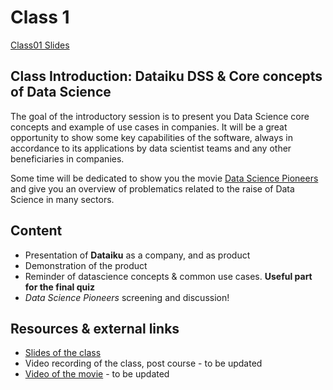 # Class 1
[Class01 Slides](https://docs.google.com/presentation/d/1ssf6sPhmWP4LuclNNxbKiMt_YXOyvFzD1PJTe0L1gUw/edit?usp=sharing)

## Class Introduction: Dataiku DSS & Core concepts of Data Science

The goal of the introductory session is to present you Data Science core concepts and example of use cases in companies. It will be a great opportunity to show some key capabilities of the software, always in accordance to its applications by data scientist teams and any other beneficiaries in companies.  
 
Some time will be dedicated to show you the movie [Data Science Pioneers]() and give you an overview of problematics related to the raise of Data Science in many sectors.  

## Content
- Presentation of **Dataiku** as a company, and as product
- Demonstration of the product
- Reminder of datascience concepts & common use cases. **Useful part for the final quiz**
- _Data Science Pioneers_ screening and discussion!  

## Resources & external links 
- [Slides of the class](https://docs.google.com/presentation/d/1ssf6sPhmWP4LuclNNxbKiMt_YXOyvFzD1PJTe0L1gUw/edit?usp=sharing)
- Video recording of the class, post course - to be updated
- [Video of the movie]() - to be updated

